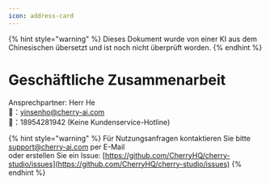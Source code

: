 ```yaml
---
icon: address-card
---
```


{% hint style="warning" %}
Dieses Dokument wurde von einer KI aus dem Chinesischen übersetzt und ist noch nicht überprüft worden.
{% endhint %}

# Geschäftliche Zusammenarbeit

Ansprechpartner: Herr He  
📮：yinsenho@cherry-ai.com  
📱：18954281942 (Keine Kundenservice-Hotline)

{% hint style="warning" %}
Für Nutzungsanfragen kontaktieren Sie bitte support@cherry-ai.com per E-Mail  
oder erstellen Sie ein Issue: [https://github.com/CherryHQ/cherry-studio/issues](https://github.com/CherryHQ/cherry-studio/issues)
{% endhint %}